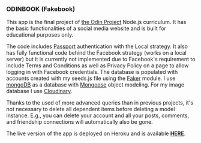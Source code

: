 ### ODINBOOK (Fakebook)

This app is the final project of [the Odin Project](https://www.theodinproject.com/) Node.js curriculum. It has the basic functionalities of a social media website and is built for educational purposes only.

The code includes [Passport](http://www.passportjs.org/) authentication with the Local strategy. It also has fully functional code behind the Facebook strategy (works on a local server) but it is currently not implemented due to Facebook's requirement to include Terms and Conditions as well as Privacy Policy on a page to allow logging in with Facebook credentials.
The database is populated with accounts created with my seeds.js file using the [Faker](https://www.npmjs.com/package/faker) module.
I use [mongoDB](https://www.mongodb.com/) as a database with [Mongoose](https://mongoosejs.com/) object modeling. For my image database I use [Cloudinary](cloudinary.com).

Thanks to the used of more advanced queries than in previous projects, it's not necessary to delete all dependent items before deleting a model instance. E.g., you can delete your account and all your posts, comments, and friendship connections will automatically also be gone.

The live version of the app is deployed on Heroku and is available **[HERE](https://odinbook-kikupiku.herokuapp.com/)**.
